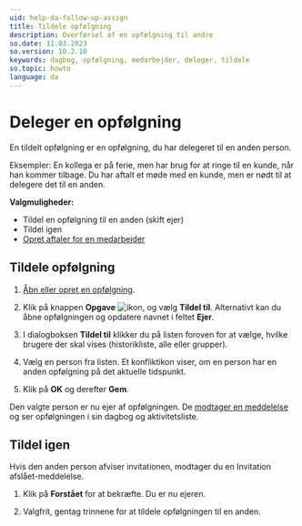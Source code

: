 ```yaml
---
uid: help-da-follow-up-assign
title: Tildele opfølgning
description: Overførsel af en opfølgning til andre
so.date: 11.03.2023
so.version: 10.2.10
keywords: dagbog, opfølgning, medarbejder, deleger, tildele
so.topic: howto
language: da
---
```


# Deleger en opfølgning

En tildelt opfølgning er en opfølgning, du har delegeret til en anden person.

Eksempler: En kollega er på ferie, men har brug for at ringe til en kunde, når han kommer tilbage. Du har aftalt et møde med en kunde, men er nødt til at delegere det til en anden.

**Valgmuligheder:**

* Tildel en opfølgning til en anden (skift ejer)
* Tildel igen
* [Opret aftaler for en medarbejder][2]

## Tildele opfølgning

1. [Åbn eller opret en opfølgning][1].

1. Klik på knappen **Opgave** ![ikon][img1], og vælg **Tildel til**. Alternativt kan du åbne opfølgningen og opdatere navnet i feltet **Ejer**.

1. I dialogboksen **Tildel til** klikker du på listen foroven for at vælge, hvilke brugere der skal vises (historikliste, alle eller grupper).

1. Vælg en person fra listen. Et konfliktikon viser, om en person har en anden opfølgning på det aktuelle tidspunkt.

1. Klik på **OK** og derefter **Gem**.

Den valgte person er nu ejer af opfølgningen. De [modtager en meddelelse][3] og ser opfølgningen i sin dagbog og aktivitetsliste.

## Tildel igen

Hvis den anden person afviser invitationen, modtager du en Invitation afslået-meddelelse.

1. Klik på **Forstået** for at bekræfte. Du er nu ejeren.

1. Valgfrit, gentag trinnene for at tildele opfølgningen til en anden.

<!-- Referenced links -->
[1]: create-follow-up.md
[2]: create-follow-up.md#associate
[3]: invitation/accept-decline.md

<!-- Referenced images -->
[img1]: ../../../media/icons/btn-menu.png
